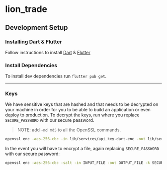 # lion_trade

## Development Setup

### Installing Dart & Flutter

Follow instructions to
install [Dart](https://dart.dev/get-dart) & [Flutter](https://flutter.dev/docs/get-started/install)

### Install Dependencies

To install dev dependencies run `flutter pub get`.

--------------------

### Keys

We have sensitive keys that are hashed and that needs to be decrypted on your machine in order for you to be able to
build an application or even deploy to production. To decrypt the keys, run where you replace `SECURE_PASSWORD` with our
secure password.

> NOTE: add `-md md5` to all the OpenSSL commands.

```bash
openssl enc -aes-256-cbc -in lib/services/api_key.dart.enc -out lib/services/api_key.dart -k SECURE_PASSWORD -d -a -md md5
```

In the event you will have to encrypt a file, again replacing `SECURE_PASSWORD` with our secure password:

```bash
openssl enc -aes-256-cbc -salt -in INPUT_FILE -out OUTPUT_FILE -k SECURE_PASSWORD -a
```